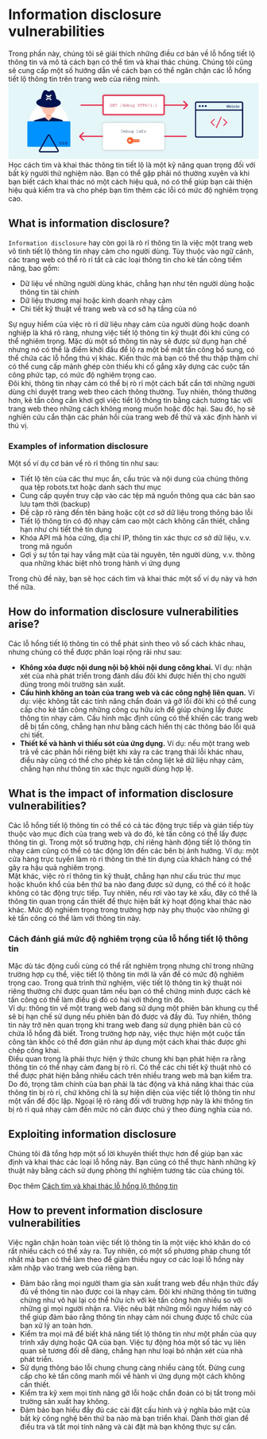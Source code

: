 # Information disclosure vulnerabilities
Trong phần này, chúng tôi sẽ giải thích những điều cơ bản về lỗ hổng tiết lộ thông tin và mô tả cách bạn có thể tìm và khai thác chúng. Chúng tôi cũng sẽ cung cấp một số hướng dẫn về cách bạn có thể ngăn chặn các lỗ hổng tiết lộ thông tin trên trang web của riêng mình.\
![alt text](image.png)\
Học cách tìm và khai thác thông tin tiết lộ là một kỹ năng quan trọng đối với bất kỳ người thử nghiệm nào. Bạn có thể gặp phải nó thường xuyên và khi bạn biết cách khai thác nó một cách hiệu quả, nó có thể giúp bạn cải thiện hiệu quả kiểm tra và cho phép bạn tìm thêm các lỗi có mức độ nghiêm trọng cao.

## What is information disclosure?
`Information disclosure` hay còn gọi là rò rỉ thông tin là việc một trang web vô tình tiết lộ thông tin nhạy cảm cho người dùng. Tùy thuộc vào ngữ cảnh, các trang web có thể rò rỉ tất cả các loại thông tin cho kẻ tấn công tiềm năng, bao gồm:
- Dữ liệu về những người dùng khác, chẳng hạn như tên người dùng hoặc thông tin tài chính
- Dữ liệu thương mại hoặc kinh doanh nhạy cảm
- Chi tiết kỹ thuật về trang web và cơ sở hạ tầng của nó

Sự nguy hiểm của việc rò rỉ dữ liệu nhạy cảm của người dùng hoặc doanh nghiệp là khá rõ ràng, nhưng việc tiết lộ thông tin kỹ thuật đôi khi cũng có thể nghiêm trọng. Mặc dù một số thông tin này sẽ được sử dụng hạn chế nhưng nó có thể là điểm khởi đầu để lộ ra một bề mặt tấn công bổ sung, có thể chứa các lỗ hổng thú vị khác. Kiến thức mà bạn có thể thu thập thậm chí có thể cung cấp mảnh ghép còn thiếu khi cố gắng xây dựng các cuộc tấn công phức tạp, có mức độ nghiêm trọng cao.\
Đôi khi, thông tin nhạy cảm có thể bị rò rỉ một cách bất cẩn tới những người dùng chỉ duyệt trang web theo cách thông thường. Tuy nhiên, thông thường hơn, kẻ tấn công cần khơi gợi việc tiết lộ thông tin bằng cách tương tác với trang web theo những cách không mong muốn hoặc độc hại. Sau đó, họ sẽ nghiên cứu cẩn thận các phản hồi của trang web để thử và xác định hành vi thú vị.

### Examples of information disclosure
Một số ví dụ cơ bản về rò rỉ thông tin như sau:
- Tiết lộ tên của các thư mục ẩn, cấu trúc và nội dung của chúng thông qua tệp robots.txt hoặc danh sách thư mục
- Cung cấp quyền truy cập vào các tệp mã nguồn thông qua các bản sao lưu tạm thời (backup)
- Đề cập rõ ràng đến tên bảng hoặc cột cơ sở dữ liệu trong thông báo lỗi
- Tiết lộ thông tin có độ nhạy cảm cao một cách không cần thiết, chẳng hạn như chi tiết thẻ tín dụng
- Khóa API mã hóa cứng, địa chỉ IP, thông tin xác thực cơ sở dữ liệu, v.v. trong mã nguồn
- Gợi ý sự tồn tại hay vắng mặt của tài nguyên, tên người dùng, v.v. thông qua những khác biệt nhỏ trong hành vi ứng dụng

Trong chủ đề này, bạn sẽ học cách tìm và khai thác một số ví dụ này và hơn thế nữa.

## How do information disclosure vulnerabilities arise?
Các lỗ hổng tiết lộ thông tin có thể phát sinh theo vô số cách khác nhau, nhưng chúng có thể được phân loại rộng rãi như sau:
- **Không xóa được nội dung nội bộ khỏi nội dung công khai.** Ví dụ: nhận xét của nhà phát triển trong đánh dấu đôi khi được hiển thị cho người dùng trong môi trường sản xuất.
- **Cấu hình không an toàn của trang web và các công nghệ liên quan.** Ví dụ: việc không tắt các tính năng chẩn đoán và gỡ lỗi đôi khi có thể cung cấp cho kẻ tấn công những công cụ hữu ích để giúp chúng lấy được thông tin nhạy cảm. Cấu hình mặc định cũng có thể khiến các trang web dễ bị tấn công, chẳng hạn như bằng cách hiển thị các thông báo lỗi quá chi tiết.
- **Thiết kế và hành vi thiếu sót của ứng dụng.** Ví dụ: nếu một trang web trả về các phản hồi riêng biệt khi xảy ra các trạng thái lỗi khác nhau, điều này cũng có thể cho phép kẻ tấn công liệt kê dữ liệu nhạy cảm, chẳng hạn như thông tin xác thực người dùng hợp lệ.

## What is the impact of information disclosure vulnerabilities?
Các lỗ hổng tiết lộ thông tin có thể có cả tác động trực tiếp và gián tiếp tùy thuộc vào mục đích của trang web và do đó, kẻ tấn công có thể lấy được thông tin gì. Trong một số trường hợp, chỉ riêng hành động tiết lộ thông tin nhạy cảm cũng có thể có tác động lớn đến các bên bị ảnh hưởng. Ví dụ: một cửa hàng trực tuyến làm rò rỉ thông tin thẻ tín dụng của khách hàng có thể gây ra hậu quả nghiêm trọng.\
Mặt khác, việc rò rỉ thông tin kỹ thuật, chẳng hạn như cấu trúc thư mục hoặc khuôn khổ của bên thứ ba nào đang được sử dụng, có thể có ít hoặc không có tác động trực tiếp. Tuy nhiên, nếu rơi vào tay kẻ xấu, đây có thể là thông tin quan trọng cần thiết để thực hiện bất kỳ hoạt động khai thác nào khác. Mức độ nghiêm trọng trong trường hợp này phụ thuộc vào những gì kẻ tấn công có thể làm với thông tin này.

### Cách đánh giá mức độ nghiêm trọng của lỗ hổng tiết lộ thông tin
Mặc dù tác động cuối cùng có thể rất nghiêm trọng nhưng chỉ trong những trường hợp cụ thể, việc tiết lộ thông tin mới là vấn đề có mức độ nghiêm trọng cao. Trong quá trình thử nghiệm, việc tiết lộ thông tin kỹ thuật nói riêng thường chỉ được quan tâm nếu bạn có thể chứng minh được cách kẻ tấn công có thể làm điều gì đó có hại với thông tin đó.\
Ví dụ: thông tin về một trang web đang sử dụng một phiên bản khung cụ thể sẽ bị hạn chế sử dụng nếu phiên bản đó được vá đầy đủ. Tuy nhiên, thông tin này trở nên quan trọng khi trang web đang sử dụng phiên bản cũ có chứa lỗ hổng đã biết. Trong trường hợp này, việc thực hiện một cuộc tấn công tàn khốc có thể đơn giản như áp dụng một cách khai thác được ghi chép công khai.\
Điều quan trọng là phải thực hiện ý thức chung khi bạn phát hiện ra rằng thông tin có thể nhạy cảm đang bị rò rỉ. Có thể các chi tiết kỹ thuật nhỏ có thể được phát hiện bằng nhiều cách trên nhiều trang web mà bạn kiểm tra. Do đó, trọng tâm chính của bạn phải là tác động và khả năng khai thác của thông tin bị rò rỉ, chứ không chỉ là sự hiện diện của việc tiết lộ thông tin như một vấn đề độc lập. Ngoại lệ rõ ràng đối với trường hợp này là khi thông tin bị rò rỉ quá nhạy cảm đến mức nó cần được chú ý theo đúng nghĩa của nó.
## Exploiting information disclosure
Chúng tôi đã tổng hợp một số lời khuyên thiết thực hơn để giúp bạn xác định và khai thác các loại lỗ hổng này. Bạn cũng có thể thực hành những kỹ thuật này bằng cách sử dụng phòng thí nghiệm tương tác của chúng tôi.

Đọc thêm [Cách tìm và khai thác lỗ hổng lộ thông tin](<How to find and exploit information disclosure vulnerabilities.md>)

## How to prevent information disclosure vulnerabilities
Việc ngăn chặn hoàn toàn việc tiết lộ thông tin là một việc khó khăn do có rất nhiều cách có thể xảy ra. Tuy nhiên, có một số phương pháp chung tốt nhất mà bạn có thể làm theo để giảm thiểu nguy cơ các loại lỗ hổng này xâm nhập vào trang web của riêng bạn.
- Đảm bảo rằng mọi người tham gia sản xuất trang web đều nhận thức đầy đủ về thông tin nào được coi là nhạy cảm. Đôi khi những thông tin tưởng chừng như vô hại lại có thể hữu ích với kẻ tấn công hơn nhiều so với những gì mọi người nhận ra. Việc nêu bật những mối nguy hiểm này có thể giúp đảm bảo rằng thông tin nhạy cảm nói chung được tổ chức của bạn xử lý an toàn hơn.
- Kiểm tra mọi mã để biết khả năng tiết lộ thông tin như một phần của quy trình xây dựng hoặc QA của bạn. Việc tự động hóa một số tác vụ liên quan sẽ tương đối dễ dàng, chẳng hạn như loại bỏ nhận xét của nhà phát triển.
- Sử dụng thông báo lỗi chung chung càng nhiều càng tốt. Đừng cung cấp cho kẻ tấn công manh mối về hành vi ứng dụng một cách không cần thiết.
- Kiểm tra kỹ xem mọi tính năng gỡ lỗi hoặc chẩn đoán có bị tắt trong môi trường sản xuất hay không.
- Đảm bảo bạn hiểu đầy đủ các cài đặt cấu hình và ý nghĩa bảo mật của bất kỳ công nghệ bên thứ ba nào mà bạn triển khai. Dành thời gian để điều tra và tắt mọi tính năng và cài đặt mà bạn không thực sự cần.
















